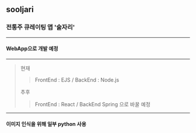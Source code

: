 ## sooljari
### 전통주 큐레이팅 앱 '술자리'
***
#### WebApp으로 개발 예정
***
>현재
>>FrontEnd : EJS /
>>BackEnd : Node.js
>>
>추후
>>FrontEnd : React /
>>BackEnd Spring
>>으로 바꿀 예정
***
#### 이미지 인식을 위해 일부 python 사용
